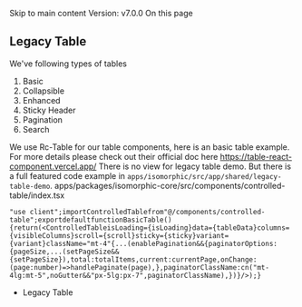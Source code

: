 Skip to main content
Version: v7.0.0
On this page
## Legacy Table​
We've following types of tables
  1. Basic
  2. Collapsible
  3. Enhanced
  4. Sticky Header
  5. Pagination
  6. Search


We use Rc-Table for our table components, here is an basic table example. For more details please check out their official doc here https://table-react-component.vercel.app/
There is no view for legacy table demo. But there is a full featured code example in `apps/isomorphic/src/app/shared/legacy-table-demo`.
apps/packages/isomorphic-core/src/components/controlled-table/index.tsx
```
"use client";importControlledTablefrom"@/components/controlled-table";exportdefaultfunctionBasicTable(){return(<ControlledTableisLoading={isLoading}data={tableData}columns={visibleColumns}scroll={scroll}sticky={sticky}variant={variant}className="mt-4"{...(enablePagination&&{paginatorOptions:{pageSize,...(setPageSize&&{setPageSize}),total:totalItems,current:currentPage,onChange:(page:number)=>handlePaginate(page),},paginatorClassName:cn("mt-4lg:mt-5",noGutter&&"px-5lg:px-7",paginatorClassName),})}/>);}
```

  * Legacy Table


